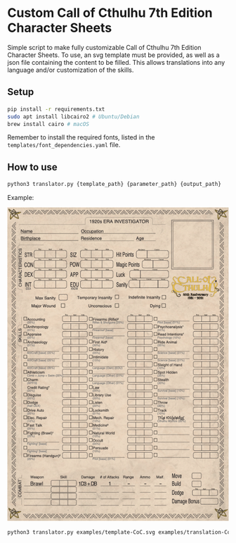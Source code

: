# Custom Call of Cthulhu 7th Edition Character Sheets

Simple script to make fully customizable Call of Cthulhu 7th Edition Character Sheets. To use, an svg template must be provided, as well as a json file containing the content to be filled. This allows translations into any language and/or customization of the skills.

## Setup

``` bash
pip install -r requirements.txt
sudo apt install libcairo2 # Ubuntu/Debian
brew install cairo # macOS
```

Remember to install the required fonts, listed in the ```templates/font_dependencies.yaml``` file.

## How to use

```bash
python3 translator.py {template_path} {parameter_path} {output_path}
```

Example:

![plot](./examples/custom-CoC-en.png)

```bash
python3 translator.py examples/template-CoC.svg examples/translation-CoC-custom-en.json "local/custom-CoC-en.pdf"
```
